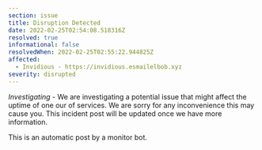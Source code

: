 ```yaml
---
section: issue
title: Disruption Detected
date: 2022-02-25T02:54:08.518316Z
resolved: true
informational: false
resolvedWhen: 2022-02-25T02:55:22.944825Z
affected:
  - Invidious - https://invidious.esmailelbob.xyz
severity: disrupted
---
```

*Investigating* - We are investigating a potential issue that might affect the uptime of one our of services. We are sorry for any inconvenience this may cause you. This incident post will be updated once we have more information.

This is an automatic post by a monitor bot.
        